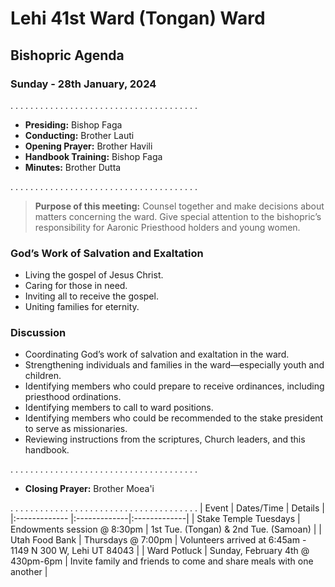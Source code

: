 # Lehi 41st Ward (Tongan) Ward
## Bishopric Agenda
### Sunday - 28th January, 2024
. . . . . . . . . . . . . . . . . . . . . . . . . . . . . . . . . . . . . . 
* __Presiding:__ Bishop Faga
* __Conducting:__ Brother Lauti
* __Opening Prayer:__ Brother Havili
* __Handbook Training:__ Bishop Faga
* __Minutes:__ Brother Dutta
  
. . . . . . . . . . . . . . . . . . . . . . . . . . . . . . . . . . . . . . 

> __Purpose of this meeting:__ Counsel together and make decisions about matters concerning the ward. Give special attention to the bishopric’s responsibility for Aaronic Priesthood holders and young women.

### God’s Work of Salvation and Exaltation
* Living the gospel of Jesus Christ.
* Caring for those in need.
* Inviting all to receive the gospel.
* Uniting families for eternity.

### Discussion
* Coordinating God’s work of salvation and exaltation in the ward.
* Strengthening individuals and families in the ward—especially youth and children.
* Identifying members who could prepare to receive ordinances, including priesthood ordinations.
* Identifying members to call to ward positions.
* Identifying members who could be recommended to the stake president to serve as missionaries.
* Reviewing instructions from the scriptures, Church leaders, and this handbook.


. . . . . . . . . . . . . . . . . . . . . . . . . . . . . . . . . . . . . . 
* __Closing Prayer:__ Brother Moea'i


. . . . . . . . . . . . . . . . . . . . . . . . . . . . . . . . . . . . . . 
| Event | Dates/Time | Details  |
|:------------- |:-------------|:-------------|
| Stake Temple Tuesdays | Endowments session @ 8:30pm | 1st Tue. (Tongan) & 2nd Tue. (Samoan) |
| Utah Food Bank | Thursdays @ 7:00pm | Volunteers arrived at 6:45am - 1149 N 300 W, Lehi UT 84043  |
| Ward Potluck | Sunday, February 4th @ 430pm-6pm | Invite family and friends to come and share meals with one another  |
